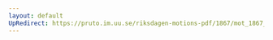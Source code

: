 ```yaml
---
layout: default
UpRedirect: https://pruto.im.uu.se/riksdagen-motions-pdf/1867/mot_1867__fk__51/mot_1867__fk__51-005.pdf
---
```


